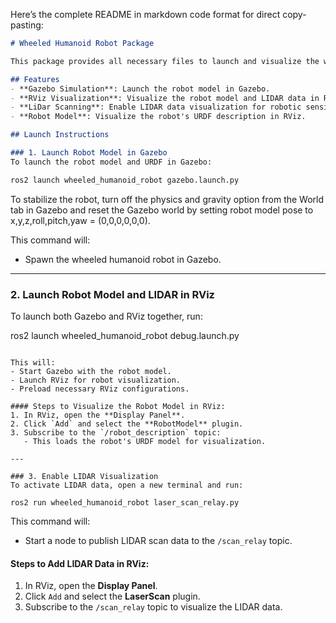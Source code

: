 Here’s the complete README in markdown code format for direct copy-pasting:

```markdown
# Wheeled Humanoid Robot Package

This package provides all necessary files to launch and visualize the wheeled humanoid robot in **Gazebo** and **RViz**. It includes CAD models, URDF files, configuration, and launch files.

## Features
- **Gazebo Simulation**: Launch the robot model in Gazebo.
- **RViz Visualization**: Visualize the robot model and LIDAR data in RViz.
- **LiDar Scanning**: Enable LIDAR data visualization for robotic sensing.
- **Robot Model**: Visualize the robot's URDF description in RViz.

## Launch Instructions

### 1. Launch Robot Model in Gazebo
To launch the robot model and URDF in Gazebo:

ros2 launch wheeled_humanoid_robot gazebo.launch.py
```
To stabilize the robot, turn off the physics and gravity option from the World tab in Gazebo and reset the Gazebo world by setting robot model pose to x,y,z,roll,pitch,yaw = (0,0,0,0,0,0).

This command will:
- Spawn the wheeled humanoid robot in Gazebo.

---

### 2. Launch Robot Model and LIDAR in RViz
To launch both Gazebo and RViz together, run:

ros2 launch wheeled_humanoid_robot debug.launch.py
```

This will:
- Start Gazebo with the robot model.
- Launch RViz for robot visualization.
- Preload necessary RViz configurations.

#### Steps to Visualize the Robot Model in RViz:
1. In RViz, open the **Display Panel**.
2. Click `Add` and select the **RobotModel** plugin.
3. Subscribe to the `/robot_description` topic:
   - This loads the robot's URDF model for visualization.

---

### 3. Enable LIDAR Visualization
To activate LIDAR data, open a new terminal and run:

ros2 run wheeled_humanoid_robot laser_scan_relay.py
```

This command will:
- Start a node to publish LIDAR scan data to the `/scan_relay` topic.

#### Steps to Add LIDAR Data in RViz:
1. In RViz, open the **Display Panel**.
2. Click `Add` and select the **LaserScan** plugin.
3. Subscribe to the `/scan_relay` topic to visualize the LIDAR data.
